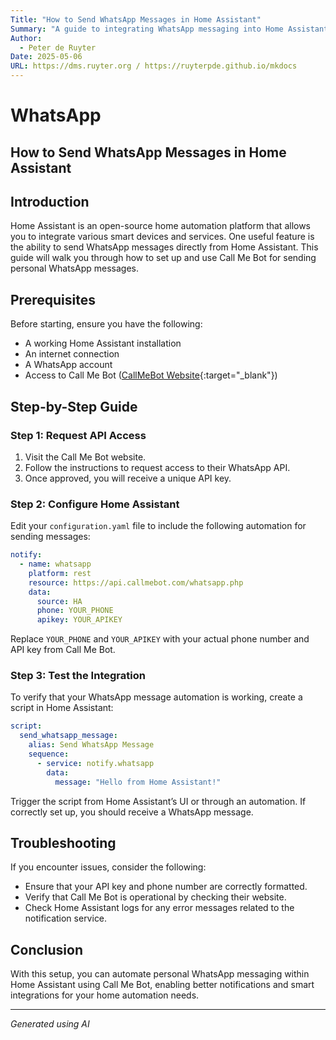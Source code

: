 ```yaml
---
Title: "How to Send WhatsApp Messages in Home Assistant"
Summary: "A guide to integrating WhatsApp messaging into Home Assistant using Call Me Bot."
Author:
  - Peter de Ruyter
Date: 2025-05-06
URL: https://dms.ruyter.org / https://ruyterpde.github.io/mkdocs
---
```


# WhatsApp

## How to Send WhatsApp Messages in Home Assistant

## Introduction  
Home Assistant is an open-source home automation platform that allows you to integrate various smart devices and services. One useful feature is the ability to send WhatsApp messages directly from Home Assistant. This guide will walk you through how to set up and use Call Me Bot for sending personal WhatsApp messages.  

## Prerequisites  
Before starting, ensure you have the following:  
- A working Home Assistant installation  
- An internet connection  
- A WhatsApp account  
- Access to Call Me Bot ([CallMeBot Website](https://www.callmebot.com/){:target="_blank"})  

## Step-by-Step Guide  

### Step 1: Request API Access  
1. Visit the Call Me Bot website.  
2. Follow the instructions to request access to their WhatsApp API.  
3. Once approved, you will receive a unique API key.  

### Step 2: Configure Home Assistant  
Edit your `configuration.yaml` file to include the following automation for sending messages:  

```yaml  
notify:  
  - name: whatsapp  
    platform: rest  
    resource: https://api.callmebot.com/whatsapp.php
    data:
      source: HA
      phone: YOUR_PHONE
      apikey: YOUR_APIKEY  
```  

Replace `YOUR_PHONE` and `YOUR_APIKEY` with your actual phone number and API key from Call Me Bot.  

### Step 3: Test the Integration  
To verify that your WhatsApp message automation is working, create a script in Home Assistant:  

```yaml  
script:  
  send_whatsapp_message:  
    alias: Send WhatsApp Message  
    sequence:  
      - service: notify.whatsapp  
        data:  
          message: "Hello from Home Assistant!"  
```  

Trigger the script from Home Assistant’s UI or through an automation. If correctly set up, you should receive a WhatsApp message.  

## Troubleshooting  
If you encounter issues, consider the following:  
- Ensure that your API key and phone number are correctly formatted.  
- Verify that Call Me Bot is operational by checking their website.  
- Check Home Assistant logs for any error messages related to the notification service.  

## Conclusion  
With this setup, you can automate personal WhatsApp messaging within Home Assistant using Call Me Bot, enabling better notifications and smart integrations for your home automation needs.

---

*Generated using AI*    
